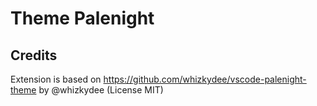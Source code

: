 # Theme Palenight

## Credits

Extension is based on https://github.com/whizkydee/vscode-palenight-theme by @whizkydee (License MIT)
